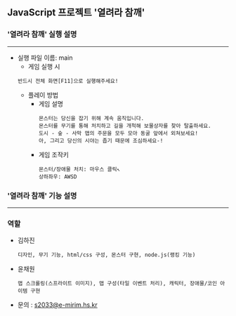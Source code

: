 ## JavaScript 프로젝트 '열려라 참깨'


### '열려라 참깨' 실행 설명
------------
+ 실행 파일 이름: main
  + 게임 실행 시
  ```
  반드시 전체 화면[F11]으로 실행해주세요!
  ```
  + 플레이 방법
    + 게임 설명
      ```
      몬스터는 당신을 잡기 위해 계속 움직입니다. 
      몬스터를 무기를 통해 처치하고 길을 개척해 보물상자를 찾아 탈출하세요.
      도시 - 숲 - 사막 맵의 주문을 모두 모아 동굴 앞에서 외쳐보세요!
      아, 그리고 당신의 시야는 좁기 때문에 조심하세요-!
      ```
    + 게임 조작키
      ```
      몬스터/장애물 처치: 마우스 클릭↖ 
      상하좌우: AWSD 
      ```
      
### '열려라 참깨' 기능 설명
------------



### 역할 
+ 김하진 
  ```
  디자인, 무기 기능, html/css 구성, 몬스터 구현, node.js(랭킹 기능)
  ```
+ 윤채원 
  ```
  맵 스크롤링(스프라이트 이미지), 맵 구성(타일 이벤트 처리), 캐릭터, 장애물/코인 아이템 구현
  ```
+ 문의 : s2033@e-mirim.hs.kr
